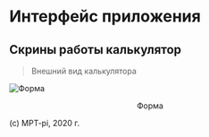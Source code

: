 # Интерфейс приложения
## Скрины работы калькулятор

>Внешний вид калькулятора

![Форма](/sippoon/images/1.jpg)  
<center>Форма</center>

(c) MPT-pi, 2020 г. 
